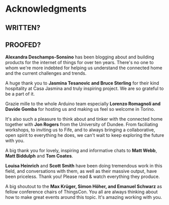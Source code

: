 # Acknowledgments

## WRITTEN?
## PROOFED?

**Alexandra Deschamps-Sonsino** has been blogging about and building products for the internet of things for over ten years. There's no one to whom we're more indebted for helping us understand the connected home and the current challenges and trends. 

A huge thank you to **Jasmina Tesanovic and Bruce Sterling** for their kind hospitality at Casa Jasmina and truly inspiring project. We are so grateful to be a part of it.

Grazie mille to the whole Arduino team especially **Lorenzo Romagnoli  and Davide Gomba** for hosting us and making us feel so welcome in Torino. 

It's also such a pleasure to think about and tinker with the connected home together with **Jon Rogers** from the University of Dundee. From faciliating workshops, to inviting us to Fife, and to always bringing a collaborative, open spirit to everything he does, we can't wait to keep exploring the future with you. 

A big thank you for lovely, inspiring and informative chats to **Matt Webb**, **Matt Biddulph** and **Tom Coates**.

**Louisa Heinrich** and **Scott Smith** have been doing tremendous work in this field, and conversations with them, as well as their massive output, have been priceless. Thank you! Please read & watch everything they produce. 

A big shoutout to the **Max Krüger, Simon Höher, and Emanuel Schwarz** as fellow conference chairs of ThingsCon. You all are always thinking about how to make great events around this topic. It's amazing working with you. 

